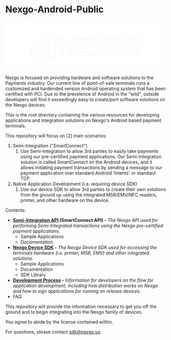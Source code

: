 # Nexgo-Android-Public

![Nexgo, Inc](/res/img/nexgo_logo_white.png)

Nexgo is focused on providing hardware and software solutions to the Payments industry. Our current line of point-of-sale terminals runs a customized and hardended version Android operating system that has been certified with PCI. Due to the prevelence of Android in the "wild", outside developers will find it exceedingly easy to create/port software solutions on the Nexgo devices. 

This is the root directory containing the various resources for developing applications and integration solutions on Nexgo's Android based payment terminals.


This repository  will focus on [2] main scenarios:
1. Semi-Integration ("SmartConnect")
   1. Use Semi-Integration to allow 3rd parties to easily take payments using our pre-certified payment applications. Our Semi-Integration solution is called *SmartConnect* on the Android devices, and it allows initiating payment transactions by sending a message to our payment application over standard Android 'Intents' or standard TCP. 
1. Native Application Development (i.e. requiring device SDK)
   1. Use our device SDK to allow 3rd parties to create their own solutions from the ground up using the integrated  MSR/EMV/NFC readers, printer, and other hardware on the device.

Contents:
  * **[Semi-Integration API](Semi-Integration/) (SmartConnect API) -** *The Nexgo API used for performing Semi-Integrated transactions using the Nexgo pre-certified payment applications.* 
    *  Sample Applications
	*  Documentation
  * **[Nexgo Device SDK](Nexgo-Smart-SDK/) -** *The Nexgo Device SDK used for accessing the terminals hardware (i.e. printer, MSR, EMV) and other integrated solutions.* 
    *  Sample Applications
	*  Documentation
	*  SDK Library
  * **[Development Process](Development%20Process/) -** *Information for developers on the flow for application development, including how distribution works on Nexgo and how to sign applications for running on release devices.*
  * FAQ

This repository will provide the information necessary to get you off the ground and to begin integrating into the Nexgo family of devices. 

You agree to abide by the license contained within. 

For questions, please contact sdk@nexgo.us.